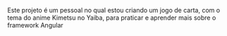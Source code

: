 Este projeto é um pessoal no qual estou criando um jogo de carta, com o tema do anime Kimetsu no Yaiba, para 
praticar e aprender mais sobre o framework Angular
